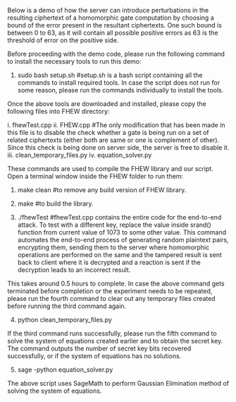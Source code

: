 Below is a demo of how the server can introduce perturbations in the resulting ciphertext of a homomorphic gate computation by choosing a bound of the error present in the resultant ciphertexts. One such bound is between 0 to 63, as it will contain all possible positive errors as 63 is the threshold of error on the positive side.

Before proceeding with the demo code, please run the following command to install the necessary tools to run this demo:

1. sudo bash setup.sh		#setup.sh is a bash script containing all the commands to install required tools. In case the 					script does not run for some reason, please run the commands individually to install the tools.

Once the above tools are downloaded and installed, please copy the following files into FHEW directory:

i. fhewTest.cpp 
ii. FHEW.cpp	#The only modification that has been made in this file is to disable the check whether a gate is being run on 			a set of related ciphertexts (either both are same or one is complement of other). Since this check is being 			done on server side, the server is free to disable it.
iii. clean_temporary_files.py 
iv. equation_solver.py

These commands are used to compile the FHEW library and our script. Open a terminal window inside the FHEW folder to run them:

1. make clean			#to remove any build version of FHEW library.

2. make				#to build the library.

3. ./fhewTest			#fhewTest.cpp contains the entire code for the end-to-end attack. To test with a different 				key, replace the value inside srand() function from current value of 1073 to some other value. 					This command automates the end-to-end process of generating random plaintext pairs, encrypting 					them, sending them to the server where homomorphic operations are performed on the same and 					the tampered result is sent back to client where it is decrypted and a reaction is sent if the 					decryption leads to an incorrect result.

This takes around 0.5 hours to complete. In case the above command gets terminated before completion or the experiment needs to be repeated, please run the fourth command to clear out any temporary files created before running the third command again.

4. python clean_temporary_files.py

If the third command runs successfully, please run the fifth command to solve the system of equations created earlier and to obtain the secret key. The command outputs the number of secret key bits recovered successfully, or if the system of equations has no solutions.

5. sage -python equation_solver.py

The above script uses SageMath to perform Gaussian Elimination method of solving the system of equations.


